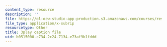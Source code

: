 ```yaml
---
content_type: resource
description: ''
file: https://ol-ocw-studio-app-production.s3.amazonaws.com/courses/res-6-012-introduction-to-probability-spring-2018/b0515000c7342c247134e73af9b1fddd_jzhFxJflHXQ.srt
file_type: application/x-subrip
resourcetype: Other
title: 3play caption file
uid: b0515000-c734-2c24-7134-e73af9b1fddd
---
```


